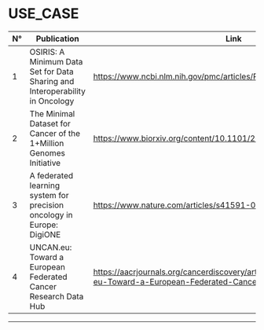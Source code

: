 # USE_CASE

| N° | Publication | Link | Year |
| --- | --- | --- | -- |  
| 1 | OSIRIS: A Minimum Data Set for Data Sharing and Interoperability in Oncology | https://www.ncbi.nlm.nih.gov/pmc/articles/PMC8140800/ | 2021 |
| 2 | The Minimal Dataset for Cancer of the 1+Million Genomes Initiative | https://www.biorxiv.org/content/10.1101/2023.10.07.561259v1 | 2023 |
| 3 | A federated learning system for precision oncology in Europe: DigiONE | https://www.nature.com/articles/s41591-023-02715-8 | 2024 |
| 4 | UNCAN.eu: Toward a European Federated Cancer Research Data Hub | https://aacrjournals.org/cancerdiscovery/article/14/1/30/732551/UNCAN-eu-Toward-a-European-Federated-Cancer | 2024 |
------------
